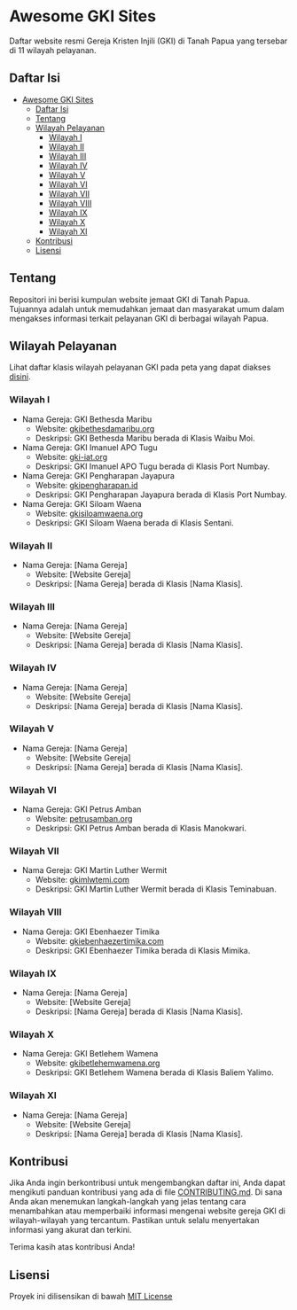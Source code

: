 # Awesome GKI Sites

Daftar website resmi Gereja Kristen Injili (GKI) di Tanah Papua yang tersebar di 11 wilayah pelayanan.

## Daftar Isi
- [Awesome GKI Sites](#awesome-gki-sites)
  - [Daftar Isi](#daftar-isi)
  - [Tentang](#tentang)
  - [Wilayah Pelayanan](#wilayah-pelayanan)
    - [Wilayah I](#wilayah-i)
    - [Wilayah II](#wilayah-ii)
    - [Wilayah III](#wilayah-iii)
    - [Wilayah IV](#wilayah-iv)
    - [Wilayah V](#wilayah-v)
    - [Wilayah VI](#wilayah-vi)
    - [Wilayah VII](#wilayah-vii)
    - [Wilayah VIII](#wilayah-viii)
    - [Wilayah IX](#wilayah-ix)
    - [Wilayah X](#wilayah-x)
    - [Wilayah XI](#wilayah-xi)
  - [Kontribusi](#kontribusi)
  - [Lisensi](#lisensi)

## Tentang

Repositori ini berisi kumpulan website jemaat GKI di Tanah Papua. Tujuannya adalah untuk memudahkan jemaat dan masyarakat umum dalam mengakses informasi terkait pelayanan GKI di berbagai wilayah Papua.

## Wilayah Pelayanan

Lihat daftar klasis wilayah pelayanan GKI pada peta yang dapat diakses [disini](https://github.com/papua-opensource/awesome-gki-sites/blob/main/images/peta-pelayanan-gki.png?raw=true).

### Wilayah I
* Nama Gereja: GKI Bethesda Maribu
  - Website: [gkibethesdamaribu.org](https://gkibethesdamaribu.org)
  - Deskripsi: GKI Bethesda Maribu berada di Klasis Waibu Moi.
* Nama Gereja: GKI Imanuel APO Tugu
  - Website: [gki-iat.org](https://gki-iat.org)
  - Deskripsi: GKI Imanuel APO Tugu berada di Klasis Port Numbay.
* Nama Gereja: GKI Pengharapan Jayapura
  - Website: [gkipengharapan.id](https://gkipengharapan.id)
  - Deskripsi: GKI Pengharapan Jayapura berada di Klasis Port Numbay.
* Nama Gereja: GKI Siloam Waena
  - Website: [gkisiloamwaena.org](https://gkisiloamwaena.org)
  - Deskripsi: GKI Siloam Waena berada di Klasis Sentani.

### Wilayah II
* Nama Gereja: [Nama Gereja]
  - Website: [Website Gereja]
  - Deskripsi: [Nama Gereja] berada di Klasis [Nama Klasis].

### Wilayah III
* Nama Gereja: [Nama Gereja]
  - Website: [Website Gereja]
  - Deskripsi: [Nama Gereja] berada di Klasis [Nama Klasis].

### Wilayah IV
* Nama Gereja: [Nama Gereja]
  - Website: [Website Gereja]
  - Deskripsi: [Nama Gereja] berada di Klasis [Nama Klasis].

### Wilayah V
* Nama Gereja: [Nama Gereja]
  - Website: [Website Gereja]
  - Deskripsi: [Nama Gereja] berada di Klasis [Nama Klasis].

### Wilayah VI
* Nama Gereja: GKI Petrus Amban
  - Website: [petrusamban.org](https://petrusamban.org)
  - Deskripsi: GKI Petrus Amban berada di Klasis Manokwari.

### Wilayah VII
* Nama Gereja: GKI Martin Luther Wermit
  - Website: [gkimlwtemi.com](https://www.gkimlwtemi.com)
  - Deskripsi: GKI Martin Luther Wermit berada di Klasis Teminabuan.

### Wilayah VIII
* Nama Gereja: GKI Ebenhaezer Timika
  - Website: [gkiebenhaezertimika.com](https://gkiebenhaezertimika.com)
  - Deskripsi: GKI Ebenhaezer Timika berada di Klasis Mimika.

### Wilayah IX
* Nama Gereja: [Nama Gereja]
  - Website: [Website Gereja]
  - Deskripsi: [Nama Gereja] berada di Klasis [Nama Klasis].

### Wilayah X
* Nama Gereja: GKI Betlehem Wamena
  - Website: [gkibetlehemwamena.org](https://gkibetlehemwamena.org)
  - Deskripsi: GKI Betlehem Wamena berada di Klasis Baliem Yalimo.

### Wilayah XI
* Nama Gereja: [Nama Gereja]
  - Website: [Website Gereja]
  - Deskripsi: [Nama Gereja] berada di Klasis [Nama Klasis].

## Kontribusi

Jika Anda ingin berkontribusi untuk mengembangkan daftar ini, Anda dapat mengikuti panduan kontribusi yang ada di file [CONTRIBUTING.md](CONTRIBUTING.md). Di sana Anda akan menemukan langkah-langkah yang jelas tentang cara menambahkan atau memperbaiki informasi mengenai website gereja GKI di wilayah-wilayah yang tercantum. Pastikan untuk selalu menyertakan informasi yang akurat dan terkini. 

Terima kasih atas kontribusi Anda!

## Lisensi

Proyek ini dilisensikan di bawah [MIT License](LICENSE)
